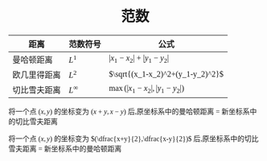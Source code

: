 <style>
 body {
  font-family: "楷体"
}
</style>

<h1><center>范数</center></h1>


|距离|范数符号|公式|
|---|---|---|
|曼哈顿距离|$L^1$| $\|x_1-x_2\|+\|y_1-y_2\|$ |
|欧几里得距离|$L^2$| $\sqrt{(x_1-x_2)^2+(y_1-y_2)^2}$ |
|切比雪夫距离|$L^∞$| $\max(\|x_1-x_2\|,\|y_1-y_2\|)$ |


将一个点 $(x,y)$ 的坐标变为 $(x+y,x−y)$ 后,原坐标系中的曼哈顿距离 = 新坐标系中的切比雪夫距离

将一个点 $(x,y)$ 的坐标变为 $(\dfrac{x+y}{2},\dfrac{x-y}{2})$ 后,原坐标系中的切比雪夫距离 = 新坐标系中的曼哈顿距离